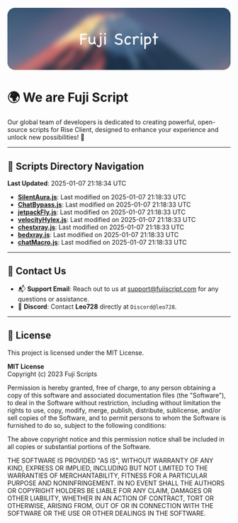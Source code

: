 ![Banner](.github/b.webp)

# 🌍 **We are Fuji Script**

Our global team of developers is dedicated to creating powerful, open-source scripts for Rise Client, designed to enhance your experience and unlock new possibilities! 🌟

---
<!-- SCRIPTS_NAVIGATION_START -->
## 📂 **Scripts Directory Navigation**

**Last Updated**: 2025-01-07 21:18:34 UTC

- **[SilentAura.js](scripts/SilentAura.js)**: Last modified on 2025-01-07 21:18:33 UTC
- **[ChatBypass.js](scripts/ChatBypass.js)**: Last modified on 2025-01-07 21:18:33 UTC
- **[jetpackFly.js](scripts/jetpackFly.js)**: Last modified on 2025-01-07 21:18:33 UTC
- **[velocityHylex.js](scripts/velocityHylex.js)**: Last modified on 2025-01-07 21:18:33 UTC
- **[chestxray.js](scripts/chestxray.js)**: Last modified on 2025-01-07 21:18:33 UTC
- **[bedxray.js](scripts/bedxray.js)**: Last modified on 2025-01-07 21:18:33 UTC
- **[chatMacro.js](scripts/chatMacro.js)**: Last modified on 2025-01-07 21:18:33 UTC

<!-- SCRIPTS_NAVIGATION_END -->

---

## 💬 **Contact Us**  
- 📬 **Support Email**: Reach out to us at [support@fujiscript.com](mailto:support@fujiscript.com) for any questions or assistance.  
- 💬 **Discord**: Contact **Leo728** directly at `Discord@leo728`.

---

## 📜 **License**

This project is licensed under the MIT License.  

**MIT License**  
Copyright (c) 2023 Fuji Scripts  

Permission is hereby granted, free of charge, to any person obtaining a copy of this software and associated documentation files (the "Software"), to deal in the Software without restriction, including without limitation the rights to use, copy, modify, merge, publish, distribute, sublicense, and/or sell copies of the Software, and to permit persons to whom the Software is furnished to do so, subject to the following conditions:  

The above copyright notice and this permission notice shall be included in all copies or substantial portions of the Software.  

THE SOFTWARE IS PROVIDED "AS IS", WITHOUT WARRANTY OF ANY KIND, EXPRESS OR IMPLIED, INCLUDING BUT NOT LIMITED TO THE WARRANTIES OF MERCHANTABILITY, FITNESS FOR A PARTICULAR PURPOSE AND NONINFRINGEMENT. IN NO EVENT SHALL THE AUTHORS OR COPYRIGHT HOLDERS BE LIABLE FOR ANY CLAIM, DAMAGES OR OTHER LIABILITY, WHETHER IN AN ACTION OF CONTRACT, TORT OR OTHERWISE, ARISING FROM, OUT OF OR IN CONNECTION WITH THE SOFTWARE OR THE USE OR OTHER DEALINGS IN THE SOFTWARE.  
